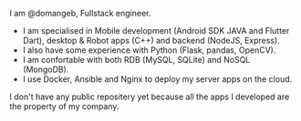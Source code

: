 I am @domangeb, Fullstack engineer.
- I am specialised in Mobile development (Android SDK JAVA and Flutter Dart), desktop & Robot apps (C++) and backend (NodeJS, Express).
- I also have some experience with Python (Flask, pandas, OpenCV).
- I am confortable with both RDB (MySQL, SQLite) and NoSQL (MongoDB).
- I use Docker, Ansible and Nginx to deploy my server apps on the cloud.

I don't have any public repositery yet because all the apps I developed are the property of my company.

<!---
domangeb/domangeb is a ✨ special ✨ repository because its `README.md` (this file) appears on your GitHub profile.
You can click the Preview link to take a look at your changes.
--->
